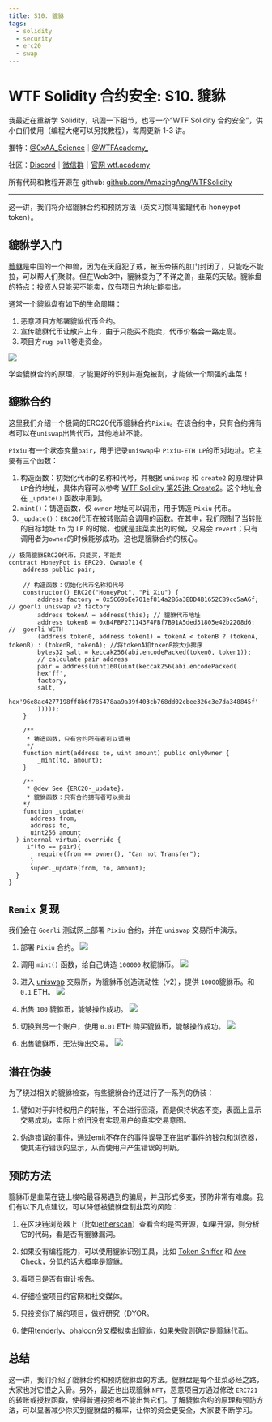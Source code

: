 ```yaml
---
title: S10. 貔貅
tags:
  - solidity
  - security
  - erc20
  - swap
---
```


# WTF Solidity 合约安全: S10. 貔貅

我最近在重新学 Solidity，巩固一下细节，也写一个“WTF Solidity 合约安全”，供小白们使用（编程大佬可以另找教程），每周更新 1-3 讲。

推特：[@0xAA_Science](https://twitter.com/0xAA_Science)｜[@WTFAcademy_](https://twitter.com/WTFAcademy_)

社区：[Discord](https://discord.gg/5akcruXrsk)｜[微信群](https://docs.google.com/forms/d/e/1FAIpQLSe4KGT8Sh6sJ7hedQRuIYirOoZK_85miz3dw7vA1-YjodgJ-A/viewform?usp=sf_link)｜[官网 wtf.academy](https://wtf.academy)

所有代码和教程开源在 github: [github.com/AmazingAng/WTFSolidity](https://github.com/AmazingAng/WTFSolidity)

---

这一讲，我们将介绍貔貅合约和预防方法（英文习惯叫蜜罐代币 honeypot token）。

## 貔貅学入门

[貔貅](https://en.wikipedia.org/wiki/Pixiu)是中国的一个神兽，因为在天庭犯了戒，被玉帝揍的肛门封闭了，只能吃不能拉，可以帮人们聚财。但在Web3中，貔貅变为了不详之兽，韭菜的天敌。貔貅盘的特点：投资人只能买不能卖，仅有项目方地址能卖出。

通常一个貔貅盘有如下的生命周期：

1. 恶意项目方部署貔貅代币合约。
2. 宣传貔貅代币让散户上车，由于只能买不能卖，代币价格会一路走高。
3. 项目方`rug pull`卷走资金。

![](./img/S10-1.png)

学会貔貅合约的原理，才能更好的识别并避免被割，才能做一个顽强的韭菜！

## 貔貅合约

这里我们介绍一个极简的ERC20代币貔貅合约`Pixiu`。在该合约中，只有合约拥有者可以在`uniswap`出售代币，其他地址不能。

`Pixiu` 有一个状态变量`pair`，用于记录`uniswap`中 `Pixiu-ETH LP`的币对地址。它主要有三个函数：

1. 构造函数：初始化代币的名称和代号，并根据 `uniswap` 和 `create2` 的原理计算`LP`合约地址，具体内容可以参考 [WTF Solidity 第25讲: Create2](https://github.com/AmazingAng/WTFSolidity/blob/main/25_Create2/readme.md)。这个地址会在 `_update()` 函数中用到。
2. `mint()`：铸造函数，仅 `owner` 地址可以调用，用于铸造 `Pixiu` 代币。
3. `_update()`：`ERC20`代币在被转账前会调用的函数。在其中，我们限制了当转账的目标地址 `to` 为 `LP` 的时候，也就是韭菜卖出的时候，交易会 `revert`；只有调用者为`owner`的时候能够成功。这也是貔貅合约的核心。

```solidity
// 极简貔貅ERC20代币，只能买，不能卖
contract HoneyPot is ERC20, Ownable {
    address public pair;

    // 构造函数：初始化代币名称和代号
    constructor() ERC20("HoneyPot", "Pi Xiu") {
        address factory = 0x5C69bEe701ef814a2B6a3EDD4B1652CB9cc5aA6f; // goerli uniswap v2 factory
        address tokenA = address(this); // 貔貅代币地址
        address tokenB = 0xB4FBF271143F4FBf7B91A5ded31805e42b2208d6; //  goerli WETH
        (address token0, address token1) = tokenA < tokenB ? (tokenA, tokenB) : (tokenB, tokenA); //将tokenA和tokenB按大小排序
        bytes32 salt = keccak256(abi.encodePacked(token0, token1));
        // calculate pair address
        pair = address(uint160(uint(keccak256(abi.encodePacked(
        hex'ff',
        factory,
        salt,
        hex'96e8ac4277198ff8b6f785478aa9a39f403cb768dd02cbee326c3e7da348845f'
        )))));
    }
    
    /**
     * 铸造函数，只有合约所有者可以调用
     */
    function mint(address to, uint amount) public onlyOwner {
        _mint(to, amount);
    }

    /**
     * @dev See {ERC20-_update}.
     * 貔貅函数：只有合约拥有者可以卖出
    */
    function _update(
      address from,
      address to,
      uint256 amount
  ) internal virtual override {
     if(to == pair){
        require(from == owner(), "Can not Transfer");
      }
      super._update(from, to, amount);
  }
}
```

## `Remix` 复现

我们会在 `Goerli` 测试网上部署 `Pixiu` 合约，并在 `uniswap` 交易所中演示。

1. 部署 `Pixiu` 合约。
![](./img/S10-2.png)

2. 调用 `mint()` 函数，给自己铸造 `100000` 枚貔貅币。
![](./img/S10-3.png)

3. 进入 [uniswap](https://app.uniswap.org/#/add/v2/ETH) 交易所，为貔貅币创造流动性（v2），提供 `10000`貔貅币。和 `0.1` ETH。
![](./img/S10-4.png)

4. 出售 `100` 貔貅币，能够操作成功。
![](./img/S10-5.png)

5. 切换到另一个账户，使用 `0.01` ETH 购买貔貅币，能够操作成功。
![](./img/S10-6.png)

6. 出售貔貅币，无法弹出交易。
![](./img/S10-7.png)

## 潜在伪装

为了绕过相关的貔貅检查，有些貔貅合约还进行了一系列的伪装：

1. 譬如对于非特权用户的转账，不会进行回滚，而是保持状态不变，表面上显示交易成功，实际上依旧没有实现用户的真实交易意图。

2. 伪造错误的事件，通过emit不存在的事件误导正在监听事件的钱包和浏览器，使其进行错误的显示，从而使用户产生错误的判断。

## 预防方法

貔貅币是韭菜在链上梭哈最容易遇到的骗局，并且形式多变，预防非常有难度。我们有以下几点建议，可以降低被貔貅盘割韭菜的风险：

1. 在区块链浏览器上（比如[etherscan](https://etherscan.io/)）查看合约是否开源，如果开源，则分析它的代码，看是否有貔貅漏洞。

2. 如果没有编程能力，可以使用貔貅识别工具，比如 [Token Sniffer](https://tokensniffer.com/) 和 [Ave Check](https://ave.ai/check)，分低的话大概率是貔貅。

3. 看项目是否有审计报告。

4. 仔细检查项目的官网和社交媒体。

5. 只投资你了解的项目，做好研究（DYOR。

6. 使用tenderly、phalcon分叉模拟卖出貔貅，如果失败则确定是貔貅代币。

## 总结

这一讲，我们介绍了貔貅合约和预防貔貅盘的方法。貔貅盘是每个韭菜必经之路，大家也对它恨之入骨。另外，最近也出现貔貅 `NFT`，恶意项目方通过修改 `ERC721` 的转账或授权函数，使得普通投资者不能出售它们。了解貔貅合约的原理和预防方法，可以显著减少你买到貔貅盘的概率，让你的资金更安全，大家要不断学习。
